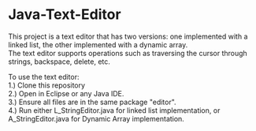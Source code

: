 # Java-Text-Editor
This project is a text editor that has two versions: one implemented with a linked list, the other implemented with a dynamic array.          
The text editor supports operations such as traversing the cursor through strings, backspace, delete, etc.

To use the text editor:                                                                                          
1.) Clone this repository                                                                                                       
2.) Open in Eclipse or any Java IDE.                                                                                           
3.) Ensure all files are in the same package "editor".                                                                   
4.) Run either L_StringEditor.java for linked list implementation, or A_StringEditor.java for Dynamic Array implementation.
